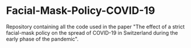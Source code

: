 # Facial-Mask-Policy-COVID-19
Repository containing all the code used in the paper "The effect of a strict facial-mask policy on the spread of COVID-19 in Switzerland during the early phase of the pandemic".
